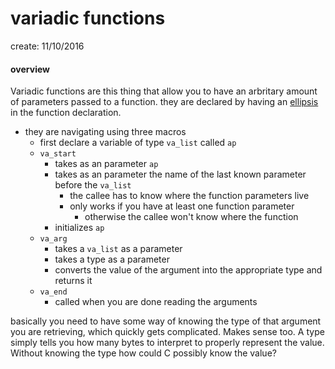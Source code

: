 # variadic functions

create: 11/10/2016


#### overview

Variadic functions are this thing that allow you to have an arbritary amount of parameters passed to a function. they are declared by having an [ellipsis](https://en.wikipedia.org/wiki/Ellipsis_(computer_programming)) in the function declaration. 

* they are navigating using three macros
	* first declare a variable of type `va_list` called `ap`
	* `va_start`
		* takes as an parameter `ap`
		* takes as an parameter the name of the last known parameter before the `va_list`
			* the callee has to know where the function parameters live
			* only works if you have at least one function parameter
				* otherwise the callee won't know where the function 
		* initializes `ap`
	* `va_arg`
		* takes a `va_list` as a parameter
		* takes a type as a parameter
		* converts the value of the argument into the appropriate type and returns it
	* `va_end`
		* called when you are done reading the arguments

basically you need to have some way of knowing the type of that argument you are retrieving, which quickly gets complicated. Makes sense too. A type simply tells you how many bytes to interpret to properly represent the value. Without knowing the type how could C possibly know the value? 